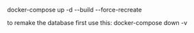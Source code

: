 docker-compose up -d --build --force-recreate

to remake the database first use this: docker-compose down -v

